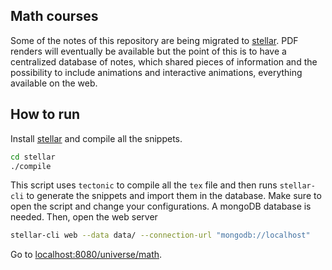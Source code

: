 ## Math courses
Some of the notes of this repository are being migrated to
[stellar](https://github.com/paolobettelini/stellar).
PDF renders will eventually be available but the point of this is to have
a centralized database of notes, which shared pieces of information and the
possibility to include animations and interactive animations, everything available on the web.

## How to run
Install [stellar](https://github.com/paolobettelini/stellar)
and compile all the snippets.
```bash
cd stellar
./compile
```
This script uses `tectonic` to compile all the `tex` file and then runs `stellar-cli`
to generate the snippets and import them in the database.
Make sure to open the script and change your configurations. A mongoDB database is needed.
Then, open the web server
```bash
stellar-cli web --data data/ --connection-url "mongodb://localhost"
```
Go to [localhost:8080/universe/math](http://localhost:8080/universe/math).